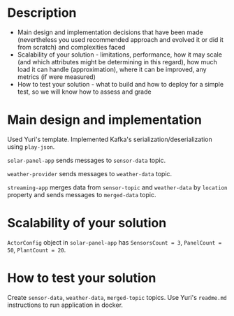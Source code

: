 # Description

- Main design and implementation decisions that have been made (nevertheless you used recommended approach and evolved it or did it from scratch) and complexities faced
- Scalability of your solution - limitations, performance, how it may scale (and which attributes might be determining in this regard), how much load it can handle (approximation), where it can be improved, any metrics (if were measured)
- How to test your solution - what to build and how to deploy for a simple test, so we will know how to assess and grade

# Main design and implementation

Used Yuri's template. Implemented Kafka's serialization/deserialization using `play-json`. 

`solar-panel-app` sends messages to `sensor-data` topic. 

`weather-provider` sends messages to `weather-data` topic.

`streaming-app` merges data from `sensor-topic` and `weather-data` by `location` property and sends messages to `merged-data` topic.

# Scalability of your solution

`ActorConfig` object in `solar-panel-app` has `SensorsCount = 3`, `PanelCount = 50`, `PlantCount = 20`.

# How to test your solution

Create `sensor-data`, `weather-data`, `merged-topic` topics. Use Yuri's `readme.md` instructions to run application in docker.